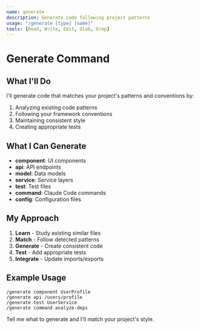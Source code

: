 ```yaml
---
name: generate
description: Generate code following project patterns
usage: "/generate [type] [name]"
tools: [Read, Write, Edit, Glob, Grep]
---
```


# Generate Command

## What I'll Do

I'll generate code that matches your project's patterns and conventions by:
1. Analyzing existing code patterns
2. Following your framework conventions
3. Maintaining consistent style
4. Creating appropriate tests

## What I Can Generate

- **component**: UI components
- **api**: API endpoints  
- **model**: Data models
- **service**: Service layers
- **test**: Test files
- **command**: Claude Code commands
- **config**: Configuration files

## My Approach

1. **Learn** - Study existing similar files
2. **Match** - Follow detected patterns
3. **Generate** - Create consistent code
4. **Test** - Add appropriate tests
5. **Integrate** - Update imports/exports

## Example Usage

```
/generate component UserProfile
/generate api /users/profile
/generate test UserService
/generate command analyze-deps
```

Tell me what to generate and I'll match your project's style.